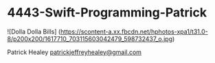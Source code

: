 # 4443-Swift-Programming-Patrick
![Dolla Dolla Bills] (https://scontent-a.xx.fbcdn.net/hphotos-xpa1/t31.0-8/p200x200/1617710_703115603042479_598732437_o.jpg)

Patrick Healey
patrickjeffreyhealey@gmail.com
